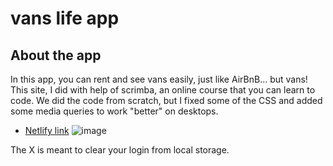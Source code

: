 # vans life app

## About the app

In this app, you can rent and see vans easily, just like AirBnB... but vans! 
This site, I did with help of scrimba, an online course that you can learn to code. We did the code from scratch, but I fixed some of the CSS and added some media queries to work "better" on desktops.

- [Netlify link](https://rococo-mermaid-56733a.netlify.app)
![image](https://github.com/YanSouzaBr/van-life/assets/129466666/95218a6b-b3a8-4b8d-b612-5a5bff1f756b)

The X is meant to clear your login from local storage.
